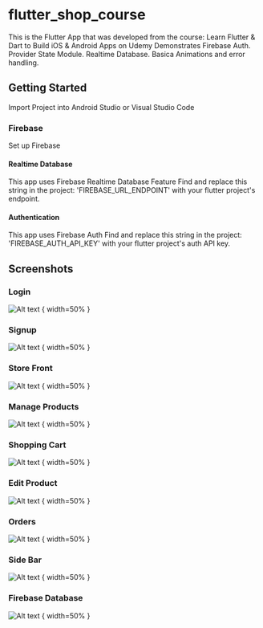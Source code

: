 # flutter_shop_course

This is the Flutter App that was developed from the course: Learn Flutter & Dart to Build iOS & Android Apps on Udemy
Demonstrates Firebase Auth. Provider State Module. Realtime Database. Basica Animations and error handling.

## Getting Started
Import Project into Android Studio or Visual Studio Code

### Firebase
Set up Firebase

#### Realtime Database
This app uses Firebase Realtime Database Feature
Find and replace this string in the project: 'FIREBASE_URL_ENDPOINT' with your flutter project's endpoint.


#### Authentication
This app uses Firebase Auth
Find and replace this string in the project: 'FIREBASE_AUTH_API_KEY' with your flutter project's auth API key.


## Screenshots

### Login
![Alt text](readme_extras/login.png?raw=true "Login Page") { width=50% }

### Signup
![Alt text](readme_extras/signup.png?raw=true "Signup Page") { width=50% }

### Store Front
![Alt text](readme_extras/store.png?raw=true "Store Front Page") { width=50% }

### Manage Products
![Alt text](readme_extras/manage_products.png?raw=true "Manage Products Page") { width=50% }

### Shopping Cart
![Alt text](readme_extras/cart.png?raw=true "Shopping Cart Page") { width=50% }

### Edit Product
![Alt text](readme_extras/edit_product.png?raw=true "Edit Product Page") { width=50% }

### Orders
![Alt text](readme_extras/orders?raw=true "Orders Page") { width=50% }

### Side Bar
![Alt text](readme_extras/side_bar.png?raw=true "Side Bar") { width=50% }

### Firebase Database
![Alt text](readme_extras/firebase.png?raw=true "Firebase Database") { width=50% }